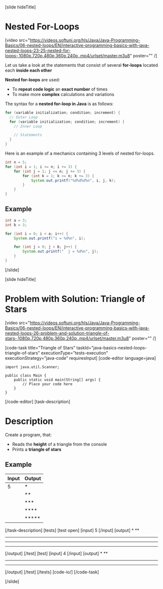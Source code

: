[slide hideTitle]
# Nested For-Loops

[video src="https://videos.softuni.org/hls/Java/Java-Programming-Basics/06-nested-loops/EN/interactive-programming-basics-with-java-nested-loops-23-25-nested-for-loops-,1080p,720p,480p,360p,240p,.mp4/urlset/master.m3u8" poster="" /]

Let us take a look at the statements that consist of several **for-loops** located each **inside each other**

**Nested for-loops** are used:

* To **repeat code logic** an **exact number** of times
* To make more **complex** calculations and variations

The syntax for a **nested for-loop in Java** is as follows:
```java
for (variable initialization; condition; increment) {
  // Outer Loop 
  for (variable initialization; condition; increment) { 
    // Inner Loop

    // Statements
  }
}
```
Here is an example of a mechanics containing 3 levels of nested for-loops.
```java live
int n = 5;
for (int i = 1; i <= n; i += 3) {
    for (int j = 1; j <= n; j += 3) {
        for (int k = 1; k <= n; k += 3) {
            System.out.printf("%d%d%d%n", i, j, k);
        }
    }
}
```
## Example

```java live
int a = 3;
int b = 3;

for (int i = 0; i < a; i++) {
    System.out.printf("i = %d%n", i);

    for (int j = 0; j < b; j++) {
        System.out.printf("  j = %d%n", j);
    }
}
```
[/slide]


[slide hideTitle]
# Problem with Solution: Triangle of Stars

[video src="https://videos.softuni.org/hls/Java/Java-Programming-Basics/06-nested-loops/EN/interactive-programming-basics-with-java-nested-loops-26-problem-and-solution-triangle-of-stars-,1080p,720p,480p,360p,240p,.mp4/urlset/master.m3u8" poster="" /]

[code-task title="Triangle of Stars" taskId="java-basics-nested-loops-triangle-of-stars" executionType="tests-execution" executionStrategy="java-code" requiresInput]
[code-editor language=java]
```
import java.util.Scanner;

public class Main {
    public static void main(String[] args) {
        // Place your code here
    }
}
```
[/code-editor]
[task-description]
# Description
Create a program, that:

* Reads the **height** of a triangle from the console
* Prints a **triangle of stars**

## Example

| **Input** |**Output**|
| ----- | ----- |
| 5 | \* |
|| \*\* |
|| \*\*\* |
|| \*\*\*\* |
|| \*\*\*\*\* |

[/task-description]
[tests]
[test open]
[input]
5
[/input]
[output]
*
**
***
****
*****
[/output]
[/test]
[test]
[input]
4
[/input]
[output]
*
**
***
****
[/output]
[/test]
[/tests]
[code-io/]
[/code-task]

[/slide]

